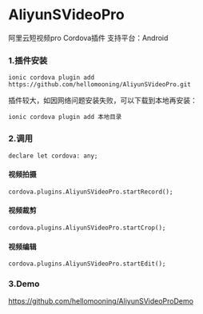 # AliyunSVideoPro
阿里云短视频pro Cordova插件 
支持平台：Android

### 1.插件安装
    ionic cordova plugin add https://github.com/hellomooning/AliyunSVideoPro.git

插件较大，如因网络问题安装失败，可以下载到本地再安装：
    
    ionic cordova plugin add 本地目录

### 2.调用

    declare let cordova: any;

#### 视频拍摄
    cordova.plugins.AliyunSVideoPro.startRecord();

#### 视频裁剪
    cordova.plugins.AliyunSVideoPro.startCrop();

#### 视频编辑
    cordova.plugins.AliyunSVideoPro.startEdit();

### 3.Demo
https://github.com/hellomooning/AliyunSVideoProDemo
